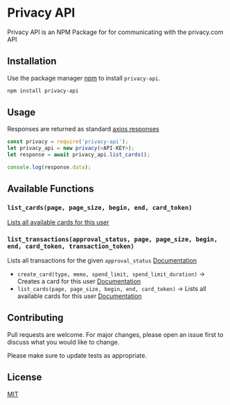 # Privacy API

Privacy API is an NPM Package for for communicating with the privacy.com API

## Installation

Use the package manager [npm](https://www.npmjs.com/get-npm) to install `privacy-api`.

```bash
npm install privacy-api
```

## Usage

Responses are returned as standard [axios responses](https://github.com/axios/axios#response-schema)

```javascript
const privacy = require('privacy-api');
let privacy_api = new privacy(<API-KEY>);
let response = await privacy_api.list_cards();

console.log(response.data);
```

## Available Functions

### `list_cards(page, page_size, begin, end, card_token)` 
[Lists all available cards for this user](https://developer.privacy.com/docs#endpoints-list-cards)

### `list_transactions(approval_status, page, page_size, begin, end, card_token, transaction_token)`
Lists all transactions for the given `approval_status` [Documentation](https://developer.privacy.com/docs#endpoints-list-transactions)
 - `create_card(type, memo, spend_limit, spend_limit_duration)` &#8594; Creates a card for this user [Documentation](https://developer.privacy.com/docs#endpoints-create-card)
 - `list_cards(page, page_size, begin, end, card_token)` &#8594; Lists all available cards for this user [Documentation](https://developer.privacy.com/docs#endpoints-list-cards)
## Contributing
Pull requests are welcome. For major changes, please open an issue first to discuss what you would like to change.

Please make sure to update tests as appropriate.

## License
[MIT](https://choosealicense.com/licenses/mit/)